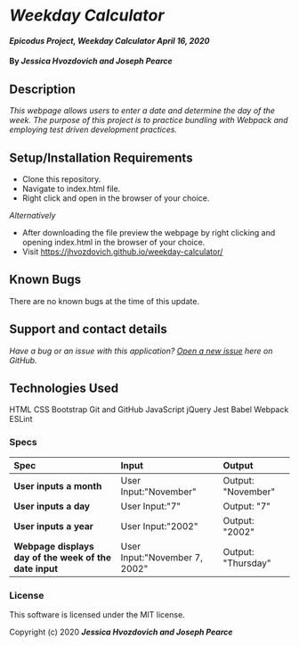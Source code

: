 # _Weekday Calculator_

#### _Epicodus Project, Weekday Calculator April 16, 2020_

#### By _**Jessica Hvozdovich and Joseph Pearce**_

## Description

_This webpage allows users to enter a date and determine the day of the week. The purpose of this project is to practice bundling with Webpack and employing test driven development practices._

## Setup/Installation Requirements

* Clone this repository.
* Navigate to index.html file.
* Right click and open in the browser of your choice.

_Alternatively_
* After downloading the file preview the webpage by right clicking and opening index.html in the browser of your choice.
* Visit https://jhvozdovich.github.io/weekday-calculator/

## Known Bugs

There are no known bugs at the time of this update.
 
## Support and contact details

_Have a bug or an issue with this application? [Open a new issue](https://github.com/jhvozdovich/weekday-calculator/issues) here on GitHub._

## Technologies Used

HTML
CSS
Bootstrap
Git and GitHub
JavaScript
jQuery
Jest
Babel
Webpack
ESLint

### Specs
| Spec | Input | Output |
| :------------- | :------------- | :------------- |
| **User inputs a month** | User Input:"November" | Output: "November" |
| **User inputs a day** | User Input:"7" | Output: "7" |
| **User inputs a year** | User Input:"2002" | Output: "2002" |
| **Webpage displays day of the week of the date input** | User Input:"November 7, 2002" | Output: "Thursday" |


### License

This software is licensed under the MIT license.

Copyright (c) 2020 **_Jessica Hvozdovich and Joseph Pearce_**
